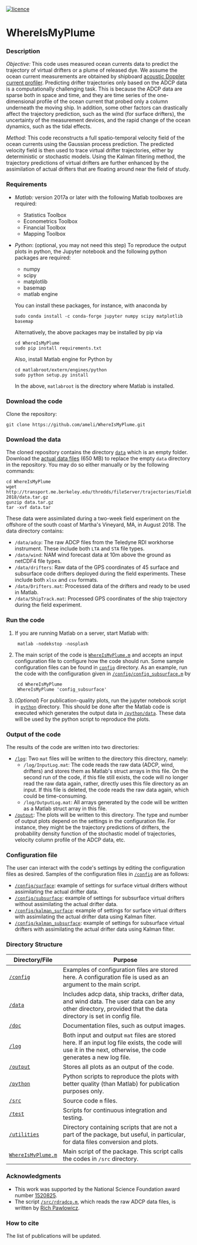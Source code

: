 [![licence](https://img.shields.io/badge/licence-MIT-blue.svg)](https://opensource.org/licenses/MIT)

# WhereIsMyPlume

### Description

_Objective:_ This code uses measured ocean currents data to predict the trajectory of virtual drifters or a plume of released dye. We assume the ocean current measurements are obtained by shipboard [acoustic Doppler current profiler](https://en.wikipedia.org/wiki/Acoustic_Doppler_current_profiler). Predicting drifter trajectories only based on the ADCP data is a computationally challenging task. This is because the ADCP data are sparse both in space and time, and they are time series of the one-dimensional profile of the ocean current that probed only a column underneath the moving ship. In addition, some other factors can drastically affect the trajectory prediction, such as the wind (for surface drifters), the uncertainty of the measurement devices, and the rapid change of the ocean dynamics, such as the tidal effects.

_Method:_ This code reconstructs a full spatio-temporal velocity field of the ocean currents using the Gaussian process prediction. The predicted velocity field is then used to trace virtual drifter trajectories, either by deterministic or stochastic models. Using the Kalman filtering method, the trajectory predictions of virtual drifters are further enhanced by the assimilation of actual drifters that are floating around near the field of study.

### Requirements

* _Matlab:_ version 2017a or later with the following Matlab toolboxes are required:

  * Statistics Toolbox
  * Econometrics Toolbox
  * Financial Toolbox
  * Mapping Toolbox

* _Python_: (optional, you may not need this step) To reproduce the output plots in python, the Jupyter notebook and the following python packages are required:

  * numpy
  * scipy
  * matplotlib
  * basemap
  * matlab engine
  
  You can install these packages, for instance, with anaconda by
  
      sudo conda install -c conda-forge jupyter numpy scipy matplotlib basemap

  Alternatively, the above packages may be installed by pip via

      cd WhereIsMyPlume
      sudo pip install requirements.txt
  
  Also, install Matlab engine for Python by
  
      cd matlabroot/extern/engines/python
      sudo python setup.py install
  
  In the above, `matlabroot` is the directory where Matlab is installed.

### Download the code

Clone the repository:

    git clone https://github.com/ameli/WhereIsMyPlume.git

### Download the data

The cloned repository contains the directory [`data`](https://github.com/ameli/WhereIsMyPlume/tree/master/data) which is an empty folder. Download the [actual data files](http://transport.me.berkeley.edu/thredds/fileServer/trajectories/FieldExperiment-2018/data.tar.gz) (650 MB) to replace the empty `data` directory in the repository. You may do so either manually or by the following commands:

    cd WhereIsMyPlume
    wget http://transport.me.berkeley.edu/thredds/fileServer/trajectories/FieldExperiment-2018/data.tar.gz
    gunzip data.tar.gz
    tar -xvf data.tar

These data were assimilated during a two-week field experiment on the offshore of the south coast of Martha's Vineyard, MA, in August 2018. The data directory contains:

* `/data/adcp`: The raw ADCP files from the Teledyne RDI workhorse instrument. These include both `LTA` and `STA` file types.
* `/data/wind`: NAM wind forecast data at 10m above the ground as netCDF4 file types.
* `/data/drifters`: Raw data of the GPS coordinates of 45 surface and subsurface code drifters deployed during the field experiments. These include both `xlsx` and `csv` formats.
* `/data/Drifters.mat`: Processed data of the drifters and ready to be used in Matlab.
* `/data/ShipTrack.mat`: Processed GPS coordinates of the ship trajectory during the field experiment.

### Run the code

1. If you are running Matlab on a server, start Matlab with:

        matlab -nodekstop -nosplash

2. The main script of the code is [`WhereIsMyPlume.m`](https://github.com/ameli/WhereIsMyPlume/blob/master/WhereIsMyPlume.m) and accepts an input configuration file to configure how the code should run. Some sample configuration files can be found in [`config`](https://github.com/ameli/WhereIsMyPlume/tree/master/config) directory. As an example, run the code with the configuration given in [`/config/config_subsurface.m`](https://github.com/ameli/WhereIsMyPlume/blob/master/config/config_subsurface.m) by

        cd WhereIsMyPlume
        WhereIsMyPlume 'config_subsurface'

3. (_Optional_) For publication-quality plots, run the jupyter notebook script in [`python`](https://github.com/ameli/WhereIsMyPlume/tree/master/python) directory. This should be done after the Matlab code is executed which generates the output data in [`/python/data`](https://github.com/ameli/WhereIsMyPlume/tree/master/python/data). These data will be used by the python script to reproduce the plots.

### Output of the code

The results of the code are written into two directories:

* [`/log`](https://github.com/ameli/WhereIsMyPlume/tree/master/log): Two `mat` files will be written to the directory this directory, namely:
  * `/log/InputLog.mat`: The code reads the raw data (ADCP, wind, drifters) and stores them as Matlab's struct arrays in this file. On the second run of the code, if this file still exists, the code will no longer read the raw data again, rather, directly uses this file directory as an input. If this file is deleted, the code reads the raw data again, which could be time-consuming.
  * `/log/OutputLog.mat`: All arrays generated by the code will be written as a Matlab struct array in this file.
* [`/output`](https://github.com/ameli/WhereIsMyPlume/tree/master/output): The plots will be written to this directory. The type and number of output plots depend on the settings in the configuration file. For instance, they might be the trajectory predictions of drifters, the probability density function of the stochastic model of trajectories, velocity column profile of the ADCP data, etc. 

### Configuration file

The user can interact with the code's settings by editing the configuration files as desired. Samples of the configuration files in [`/config`](https://github.com/ameli/WhereIsMyPlume/tree/master/config) are as follows:

* [`/config/surface`](https://github.com/ameli/WhereIsMyPlume/blob/master/config/config_surface.m): example of settings for surface virtual drifters without assimilating the actual drifter data.
* [`/config/subsurface`](https://github.com/ameli/WhereIsMyPlume/blob/master/config/config_subsurface.m): example of settings for subsurface  virtual drifters without assimilating the actual drifter data.
* [`/config/kalman_surface`](https://github.com/ameli/WhereIsMyPlume/blob/master/config/config_kalman_surface.m): example of settings for surface virtual drifters with assimilating the actual drifter data using Kalman filter.
* [`/config/kalman_subsurface`](https://github.com/ameli/WhereIsMyPlume/blob/master/config/config_kalman_subsurface.m): example of settings for subsurface virtual drifters with assimilating the actual drifter data using Kalman filter.

### Directory Structure

| Directory/File | Purpose |
| -------------- | ------- |
| [`/config`](https://github.com/ameli/WhereIsMyPlume/tree/master/config) | Examples of configuration files are stored here. A configuration file is used as an argument to the main script. |
| [`/data`](https://github.com/ameli/WhereIsMyPlume/tree/master/data) | Includes adcp data, ship tracks, drifter data, and wind data. The user data can be any other directory, provided that the data directory is set in config file. |
| [`/doc`](https://github.com/ameli/WhereIsMyPlume/tree/master/doc) | Documentation files, such as output images. |
| [`/log`](https://github.com/ameli/WhereIsMyPlume/tree/master/log) | Both input and output `mat` files are stored here. If an input log file exists, the code will use it in the next, otherwise, the code generates a new log file. |
| [`/output`](https://github.com/ameli/WhereIsMyPlume/tree/master/output) | Stores all plots as an output of the code. |
| [`/python`](https://github.com/ameli/WhereIsMyPlume/tree/master/python) | Python scripts to reproduce the plots with better quality (than Matlab) for publication purposes only. |
| [`/src`](https://github.com/ameli/WhereIsMyPlume/tree/master/src) | Source code `m` files. |
| [`/test`](https://github.com/ameli/WhereIsMyPlume/tree/master/test) | Scripts for continuous integration and testing. |
| [`/utilities`](https://github.com/ameli/WhereIsMyPlume/tree/master/utilities) | Directory containing scripts that are not a part of the package, but useful, in particular, for data files conversion and plots. |
| [`WhereIsMyPlume.m`](https://github.com/ameli/WhereIsMyPlume/blob/master/WhereIsMyPlume.m) | Main script of the package. This script calls the codes in `/src` directory. |

### Acknowledgments

* This work was supported by the National Science Foundation award number [1520825](https://www.nsf.gov/awardsearch/showAward?AWD_ID=1520825).
* The script [`/src/rdradcp.m`](https://github.com/ameli/WhereIsMyPlume/blob/master/src/rdradcp.m), which reads the raw ADCP data files, is written by [Rich Pawlowicz](http://www.eoas.ubc.ca/~rich/).

### How to cite

The list of publications will be updated.
